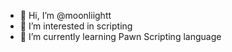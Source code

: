 - 👋 Hi, I’m @moonliightt
- 👀 I’m interested in scripting
- 🌱 I’m currently learning Pawn Scripting language

<!---
moonliightt/moonliightt is a ✨ special ✨ repository because its `README.md` (this file) appears on your GitHub profile.
You can click the Preview link to take a look at your changes.
--->
